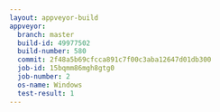 ```yaml
---
layout: appveyor-build
appveyor:
  branch: master
  build-id: 49977502
  build-number: 580
  commit: 2f48a5b69cfcca891c7f00c3aba12647d01db300
  job-id: 15bqmm86mgh8gtg0
  job-number: 2
  os-name: Windows
  test-result: 1
---
```

